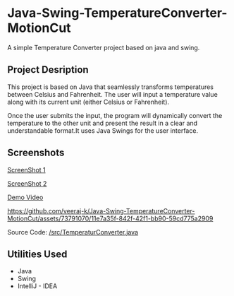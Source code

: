 
# Java-Swing-TemperatureConverter-MotionCut

A simple Temperature Converter project based on java and swing.

## Project Desription
This project is based on Java that seamlessly transforms temperatures between Celsius and Fahrenheit. The user will input a temperature value along with its current unit (either Celsius or Fahrenheit).

Once the user submits the input, the program will dynamically convert the temperature to the other unit and present the result in a clear and understandable format.It uses Java Swings for the user interface.

## Screenshots

[ScreenShot 1](https://github.com/veeraj-k/Java-Swing-TemperatureConverter-MotionCut/blob/main/screenshots/1.png)

[ScreenShot 2](https://github.com/veeraj-k/Java-Swing-TemperatureConverter-MotionCut/blob/main/screenshots/2.png)

[Demo Video](https://github.com/veeraj-k/Java-Swing-TemperatureConverter-MotionCut/blob/main/screenshots/Temperature%20convertor.mkv)



https://github.com/veeraj-k/Java-Swing-TemperatureConverter-MotionCut/assets/73791070/11e7a35f-842f-42f1-bb90-59cd775a2909




Source Code: [/src/TemperaturConverter.java](https://github.com/veeraj-k/Java-Swing-TemperatureConverter-MotionCut/blob/main/screenshots/Temperature%20convertor.mkv)


## Utilities Used

* Java
* Swing
* IntelliJ - IDEA
